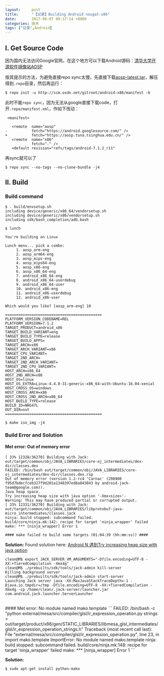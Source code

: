 ```yaml
---
layout:     post
title:      "【记录】Building Android nougat-x86"
date:       2017-06-07 00:37:14 +0800
categories: 技术
tags: ["记录",Android]
---
```

## I. Get Source Code
因为国内无法访问Google官网，在这个地方可以下载Android源码：[清华大学开源软件镜像站AOSP](https://mirrors.tuna.tsinghua.edu.cn/help/AOSP/)

按其提示的方法，为避免直接repo sync太慢，先直接下载[aosp-latest.tar](https://mirrors.tuna.tsinghua.edu.cn/aosp-monthly/aosp-latest.tar)，解压得到`.repo`目录，然后再运行：
```console
$ repo init -u http://scm.osdn.net/gitroot/android-x86/manifest -b
```
此时不能`repo sync`，因为无法从google直接下载code，打开`.repo/manifest.xml`，作如下改动：
```
 <manifest>
 
   <remote  name="aosp"
-           fetch="https://android.googlesource.com/" />
+           fetch="https://aosp.tuna.tsinghua.edu.cn/" />
   <remote  name="x86"
            fetch="." />
   <default revision="refs/tags/android-7.1.2_r11"
```
再sync就可以了
```
$ repo sync --no-tags --no-clone-bundle -j4
```

## II. Build
### Build command
```console
$ . build/envsetup.sh 
including device/generic/x86_64/vendorsetup.sh
including device/generic/x86/vendorsetup.sh
including sdk/bash_completion/adb.bash

$ lunch

You're building on Linux

Lunch menu... pick a combo:
     1. aosp_arm-eng
     2. aosp_arm64-eng
     3. aosp_mips-eng
     4. aosp_mips64-eng
     5. aosp_x86-eng
     6. aosp_x86_64-eng
     7. android_x86_64-eng
     8. android_x86_64-userdebug
     9. android_x86_64-user
     10. android_x86-eng
     11. android_x86-userdebug
     12. android_x86-user

Which would you like? [aosp_arm-eng] 10

============================================
PLATFORM_VERSION_CODENAME=REL
PLATFORM_VERSION=7.1.2
TARGET_PRODUCT=android_x86
TARGET_BUILD_VARIANT=eng
TARGET_BUILD_TYPE=release
TARGET_BUILD_APPS=
TARGET_ARCH=x86
TARGET_ARCH_VARIANT=x86
TARGET_CPU_VARIANT=
TARGET_2ND_ARCH=
TARGET_2ND_ARCH_VARIANT=
TARGET_2ND_CPU_VARIANT=
HOST_ARCH=x86_64
HOST_2ND_ARCH=x86
HOST_OS=linux
HOST_OS_EXTRA=Linux-4.4.0-31-generic-x86_64-with-Ubuntu-16.04-xenial
HOST_CROSS_OS=windows
HOST_CROSS_ARCH=x86
HOST_CROSS_2ND_ARCH=x86_64
HOST_BUILD_TYPE=release
BUILD_ID=NHG47L
OUT_DIR=out
============================================

$ make iso_img -j4

```

### Build Error and Solution
#### Met error: Out of memory error
```
[ 33% 12328/36270] Building with Jack: out/target/common/obj/JAVA_LIBRARIES/core-oj_intermediates/dex-dir/classes.dex
FAILED: /bin/bash out/target/common/obj/JAVA_LIBRARIES/core-oj_intermediates/dex-dir/classes.dex.rsp
Out of memory error (version 1.2-rc4 'Carnac' (298900 f95d7bdecfceb327f9d201a1348397ed8a843843 by android-jack-team@google.com)).
Java heap space.
Try increasing heap size with java option '-Xmx<size>'.
Warning: This may have produced partial or corrupted output.
[ 33% 12331/36270] Building with Jack: out/target/common/obj/JAVA_LIBRARIES/libprotobuf-java-micro_intermediates/classes.jack
ninja: build stopped: subcommand failed.
build/core/ninja.mk:142: recipe for target 'ninja_wrapper' failed
make: *** [ninja_wrapper] Error 1

#### make failed to build some targets (01:04:39 (hh:mm:ss)) ####
```

__Solution:__
Found solution here:
[Android N 遇到Try increasing heap size with java option ](http://blog.csdn.net/zxf20063033/article/details/56296403)

```console
clean@M$ export JACK_SERVER_VM_ARGUMENTS="-Dfile.encoding=UTF-8 -XX:+TieredCompilation -Xmx4g"
clean@M$ ./prebuilts/sdk/tools/jack-admin kill-server
Killing background server
clean@M$ ./prebuilts/sdk/tools/jack-admin start-server
Launching Jack server java -XX:MaxJavaStackTraceDepth=-1 -Djava.io.tmpdir=/tmp -Dfile.encoding=UTF-8 -XX:+TieredCompilation -Xmx4g -cp /home/clean/.jack-server/launcher.jar com.android.jack.launcher.ServerLauncher
```
<br>
#### Met error: No module named mako.template
```
FAILED: /bin/bash -c "python external/mesa/src/compiler/glsl/ir_expression_operation.py strings > out/target/product/x86/gen/STATIC_LIBRARIES/libmesa_glsl_intermediates/glsl/ir_expression_operation_strings.h"
Traceback (most recent call last):
  File "external/mesa/src/compiler/glsl/ir_expression_operation.py", line 23, in <module>
    import mako.template
ImportError: No module named mako.template
ninja: build stopped: subcommand failed.
build/core/ninja.mk:148: recipe for target 'ninja_wrapper' failed
make: *** [ninja_wrapper] Error 1
```

__Solution:__
```
$ sudo apt-get install python-mako
```

